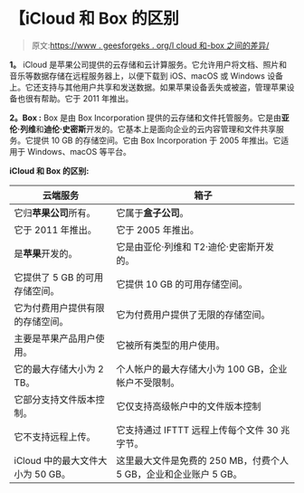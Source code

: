 # 【iCloud 和 Box 的区别

> 原文:[https://www . geesforgeks . org/I cloud 和-box 之间的差异/](https://www.geeksforgeeks.org/difference-between-icloud-and-box/)

**1。**
iCloud 是苹果公司提供的云存储和云计算服务。它允许用户将文档、照片和音乐等数据存储在远程服务器上，以便下载到 iOS、macOS 或 Windows 设备上。它还支持与其他用户共享和发送数据。如果苹果设备丢失或被盗，管理苹果设备也很有帮助。它于 2011 年推出。

**2。Box :**
Box 是由 Box Incorporation 提供的云存储和文件托管服务。它是由**亚伦·列维**和**迪伦·史密斯**开发的。它基本上是面向企业的云内容管理和文件共享服务。它提供 10 GB 的存储空间。它由 Box Incorporation 于 2005 年推出。它适用于 Windows、macOS 等平台。

**iCloud 和 Box 的区别:**

<center>

| 云端服务 | 箱子 |
| --- | --- |
| 它归**苹果公司**所有。 | 它属于**盒子公司**。 |
| 它于 2011 年推出。 | 它于 2005 年推出。 |
| 是**苹果**开发的。 | 它是由亚伦·列维和 T2·迪伦·史密斯开发的。 |
| 它提供了 5 GB 的可用存储空间。 | 它提供 10 GB 的可用存储空间。 |
| 它为付费用户提供有限的存储空间。 | 它为付费用户提供了无限的存储空间。 |
| 主要是苹果产品用户使用。 | 它被所有类型的用户使用。 |
| 它的最大存储大小为 2 TB。 | 个人帐户的最大存储大小为 100 GB，企业帐户不受限制。 |
| 它部分支持文件版本控制。 | 它仅支持高级帐户中的文件版本控制 |
| 它不支持远程上传。 | 它支持通过 IFTTT 远程上传每个文件 30 兆字节。 |
| iCloud 中的最大文件大小为 50 GB。 | 这里最大文件是免费的 250 MB，付费个人 5 GB，企业和企业账户 5 GB。 |

</center>
